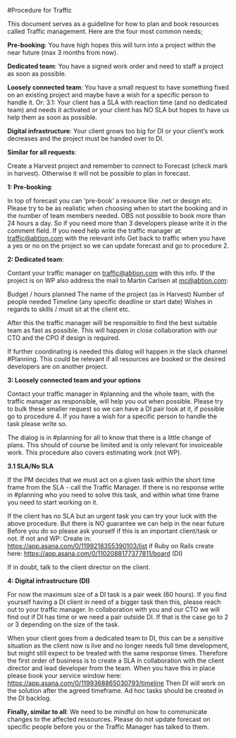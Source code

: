 #Procedure for Traffic


This document serves as a guideline for how to plan and book resources called Traffic management. Here are the four most common needs;

**Pre-booking**: You have high hopes this will turn into a project within the near future (max 3 months from now).


**Dedicated team**: You have a signed work order and need to staff a project as soon as possible.


**Loosely connected team**: You have a small request to have something fixed on an existing project and maybe have a wish for a specific person to handle it. Or:
3.1: Your client has a SLA with reaction time (and no dedicated team) and needs it activated or your client has NO SLA but hopes to have us help them as soon as possible.


**Digital infrastructure**: Your client grows too big for DI or your client’s work decreases and the project must be handed over to DI.


**Similar for all requests**:

Create a Harvest project and remember to connect to Forecast (check mark in harvest). Otherwise it will not be possible to plan in forecast. 

**1: Pre-booking**: 

In top of forecast you can ‘pre-book’ a resource like .net or design etc. 
Please try to be as realistic when choosing when to start the booking and in the number of team members needed. OBS not possible to book more than 24 hours a day. So if you need more than 3 developers please write it in the comment field. 
If you need help write the traffic manager at: traffic@abtion.com with the relevant info
Get back to traffic when you have a yes or no on the project so we can update forecast and go to procedure 2. 

**2: Dedicated team**: 

Contant your traffic manager on traffic@abtion.com with this info. If the project is on WP also address the mail to Martin Carlsen at mc@abtion.com:

Budget / hours planned
The name of the project (as in Harvest)
Number of people needed
Timeline (any specific deadline or start date)
Wishes in regards to skills / must sit at the client etc.

After this the traffic manager will be responsible to find the best suitable team as fast as possible. This will happen in close collaboration with our CTO and the CPO if design is required. 

If further coordinating is needed this dialog will happen in the slack channel #Planning. This could be relevant if all resources are booked or the desired developers are on another project. 

**3: Loosely connected team and your options**

Contact your traffic manager in #planning and the whole team, with the traffic manager as responsible, will help you out when possible. Please try to bulk these smaller request so we can have a DI pair look at it, if possible go to procedure 4. If you have a wish for a specific person to handle the task please write so. 

The dialog is in #planning for all to know that there is a little change of plans. This should of course be limited and is only relevant for invoiceable work. This procedure also covers estimating work (not WP). 


**3.1 SLA/No SLA**

If the PM decides that we must act on a given task within the short time frame from the SLA - call the Traffic Manager. If there is no response write in #planning who you need to solve this task, and within what time frame you need to start working on it. 

If the client has no SLA but an urgent task you can try your luck with the above procedure. But there is NO guarantee we can help in the near future
Before you do so please ask yourself if this is an important client/task or not. If not and WP: Create in: https://app.asana.com/0/1199218355390103/list if Ruby on Rails create here: https://app.asana.com/0/1102088177377811/board (DI)

If in doubt, talk to the client director on the client. 

**4: Digital infrastructure (DI)**

For now the maximum size of a DI task is a pair week (60 hours). If you find yourself having a DI client in need of a bigger task then this, please reach out to your traffic manager. In collaboration with you and our CTO we will find out if DI has time or we need a pair outside DI. If that is the case go to 2 or 3 depending on the size of the task. 

When your client goes from a dedicated team to DI, this can be a sensitive situation as the client now is live and no longer needs full time development, but might still expect to be treated with the same response times. Therefore the first order of business is to create a SLA in collaboration with the client director and lead developer from the team. When you have this in place please book your service window here: https://app.asana.com/0/1199368865030793/timeline
Then DI will work on the solution after the agreed timeframe. Ad hoc tasks should be created in the DI backlog.


**Finally, similar to all**: 
We need to be mindful on how to communicate changes to the affected ressources. Please do not update forecast on specific people before you or the Traffic Manager has talked to them. 

